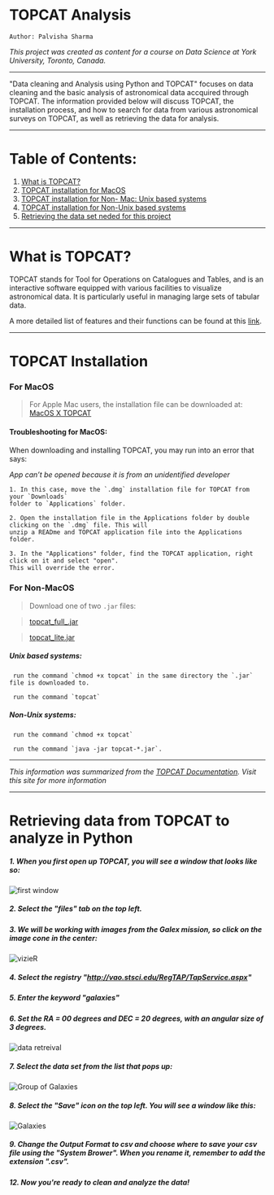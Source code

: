 # TOPCAT Analysis
`Author: Palvisha Sharma`

_This project was created as content for a course on Data Science at York University, Toronto, Canada._

------------------------------------

"Data cleaning and Analysis using Python and TOPCAT" focuses on data cleaning and the basic analysis of astronomical data accquired through TOPCAT.
The information provided below will discuss TOPCAT, the installation process, and how to search for data from various astronomical surveys on TOPCAT, as well as retrieving the data for analysis. 

------------------

# Table of Contents: 

 1. [What is TOPCAT?](https://github.com/palvisha13/TopCatAnalysis/blob/main/README.md#topcat-analysis)
 2. [TOPCAT installation for MacOS](https://github.com/palvisha13/TopCatAnalysis#for-macos) 
 3. [TOPCAT installation for Non- Mac: Unix based systems](https://github.com/palvisha13/TopCatAnalysis#unix-based-systems)
 4. [TOPCAT installation for Non-Unix based systems](https://github.com/palvisha13/TopCatAnalysis#non-unix-systems)
 5. [Retrieving the data set neded for this project](https://github.com/palvisha13/TopCatAnalysis#retrieving-data-from-topcat-to-analyze-in-python)

------------------

# What is TOPCAT?

TOPCAT stands for Tool for Operations on Catalogues  and Tables, and is an interactive software equipped with various facilities to visualize astronomical data. 
It is particularly useful in managing large sets of tabular data. 

A more detailed list of features and their functions can be found at this [link](http://www.star.bris.ac.uk/~mbt/topcat/#features).

----

# TOPCAT Installation
 
  
   ### For MacOS 
  > For Apple Mac users, the installation file can be downloaded at: <a href="http://www.star.bris.ac.uk/~mbt/topcat/topcat-full.dmg">MacOS X TOPCAT</a> 
  
   #### Troubleshooting for MacOS:
   When downloading and installing TOPCAT, you may run into an error that says: 
    
   _App can’t be opened because it is from an unidentified developer_
    
    1. In this case, move the `.dmg` installation file for TOPCAT from your `Downloads` 
    folder to `Applications` folder. 
   
    2. Open the installation file in the Applications folder by double clicking on the `.dmg` file. This will 
    unzip a READme and TOPCAT application file into the Applications folder. 
   
    3. In the "Applications" folder, find the TOPCAT application, right click on it and select "open". 
    This will override the error.
  
  
  ### For Non-MacOS 
  
  > Download one of two `.jar` files: 
  
  > [topcat_full_.jar]()
  
  > [topcat_lite.jar]()
  
   ##### **Unix based systems:** 
  
     run the command `chmod +x topcat` in the same directory the `.jar` file is downloaded to.
  
     run the command `topcat`
  
   ##### **Non-Unix systems:**
  
     run the command `chmod +x topcat`
  
     run the command `java -jar topcat-*.jar`.
   
 -------------------------------
 
 _This information was summarized from the [TOPCAT Documentation](http://www.star.bris.ac.uk/~mbt/topcat/). Visit this site for more information_
 
 
 ----
 
 # Retrieving data from TOPCAT to analyze in Python

##### 1. When you first open up TOPCAT, you will see a window that looks like so: 
![first window](topcat1.png)

##### 2. Select the "files" tab on the top left.

##### 3. We will be working with images from the Galex mission, so click on the image cone in the center: 

![vizieR](https://github.com/palvisha13/TopCatAnalysis/blob/main/Screen%20Shot%202021-01-11%20at%201.48.50%20AM.png)

##### 4. Select the registry "http://vao.stsci.edu/RegTAP/TapService.aspx"

##### 5. Enter the keyword "galaxies"

##### 6. Set the RA = 00 degrees and DEC = 20 degrees, with an angular size of 3 degrees.


![data retreival](https://github.com/palvisha13/TopCatAnalysis/blob/main/Screen%20Shot%202021-01-11%20at%202.04.38%20AM.png)

##### 7. Select the data set from the list that pops up:

![Group of Galaxies](https://github.com/palvisha13/TopCatAnalysis/blob/main/Screen%20Shot%202021-01-11%20at%202.05.20%20AM.png)

##### 8.  Select the "Save" icon on the top left. You will see a window like this:

![Galaxies](https://github.com/palvisha13/TopCatAnalysis/blob/main/Screen%20Shot%202021-01-11%20at%202.29.47%20AM.png)


##### 9. Change the Output Format to csv and choose where to save your csv file using the "System Brower". When you rename it, remember to add the extension ".csv". 

##### 12. Now you're ready to clean and analyze the data!
